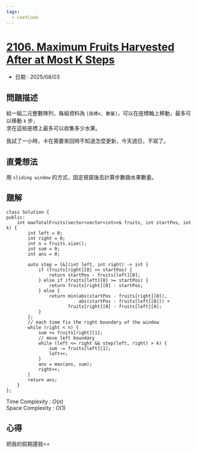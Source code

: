 ```yaml
---
tags:
  - LeetCode
---
```


# [2106. Maximum Fruits Harvested After at Most K Steps](https://leetcode.com/problems/maximum-fruits-harvested-after-at-most-k-steps/description/)  

+ 日期 : 2025/08/03  

## 問題描述  

給一組二元整數陣列，每組資料為 `[座標x, 數量]`，可以在座標軸上移動，最多可以移動 `k` 步，  
求在這些座標上最多可以收集多少水果。  

我試了一小時，卡在需要來回時不知道怎麼更新，今天週日，不寫了。  

## 直覺想法  

用 `sliding window` 的方式，固定視窗後去計算步數跟水果數量。  

## 題解  

```cpp=
class Solution {
public:
    int maxTotalFruits(vector<vector<int>>& fruits, int startPos, int k) {
        int left = 0;
        int right = 0;
        int n = fruits.size();
        int sum = 0;
        int ans = 0;

        auto step = [&](int left, int right) -> int {
            if (fruits[right][0] <= startPos) {
                return startPos - fruits[left][0];
            } else if (fruits[left][0] >= startPos) {
                return fruits[right][0] - startPos;
            } else {
                return min(abs(startPos - fruits[right][0]),
                           abs(startPos - fruits[left][0])) +
                       fruits[right][0] - fruits[left][0];
            }
        };
        // each time fix the right boundary of the window
        while (right < n) {
            sum += fruits[right][1];
            // move left boundary
            while (left <= right && step(left, right) > k) {
                sum -= fruits[left][1];
                left++;
            }
            ans = max(ans, sum);
            right++;
        }
        return ans;
    }
};
```

Time Complexity : $O(n)$  
Space Complexity : $O(1)$  

## 心得  

把我的假期還我==
